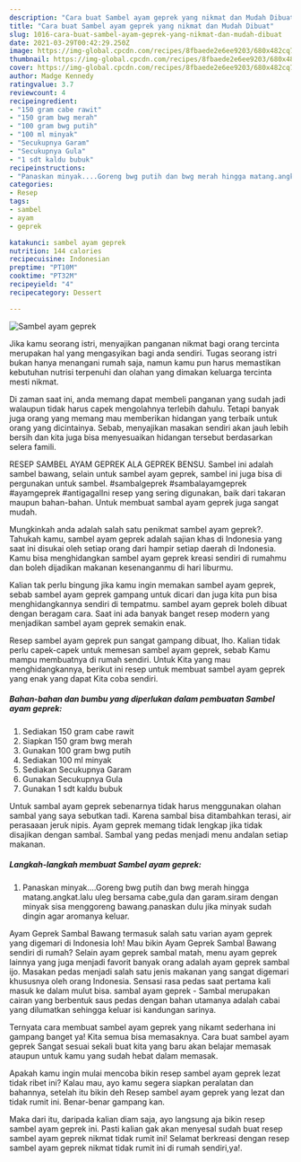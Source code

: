 ```yaml
---
description: "Cara buat Sambel ayam geprek yang nikmat dan Mudah Dibuat"
title: "Cara buat Sambel ayam geprek yang nikmat dan Mudah Dibuat"
slug: 1016-cara-buat-sambel-ayam-geprek-yang-nikmat-dan-mudah-dibuat
date: 2021-03-29T00:42:29.250Z
image: https://img-global.cpcdn.com/recipes/8fbaede2e6ee9203/680x482cq70/sambel-ayam-geprek-foto-resep-utama.jpg
thumbnail: https://img-global.cpcdn.com/recipes/8fbaede2e6ee9203/680x482cq70/sambel-ayam-geprek-foto-resep-utama.jpg
cover: https://img-global.cpcdn.com/recipes/8fbaede2e6ee9203/680x482cq70/sambel-ayam-geprek-foto-resep-utama.jpg
author: Madge Kennedy
ratingvalue: 3.7
reviewcount: 4
recipeingredient:
- "150 gram cabe rawit"
- "150 gram bwg merah"
- "100 gram bwg putih"
- "100 ml minyak"
- "Secukupnya Garam"
- "Secukupnya Gula"
- "1 sdt kaldu bubuk"
recipeinstructions:
- "Panaskan minyak....Goreng bwg putih dan bwg merah hingga matang.angkat.lalu uleg bersama cabe,gula dan garam.siram dengan minyak sisa menggoreng bawang.panaskan dulu jika minyak sudah dingin agar aromanya keluar."
categories:
- Resep
tags:
- sambel
- ayam
- geprek

katakunci: sambel ayam geprek 
nutrition: 144 calories
recipecuisine: Indonesian
preptime: "PT10M"
cooktime: "PT32M"
recipeyield: "4"
recipecategory: Dessert

---
```



![Sambel ayam geprek](https://img-global.cpcdn.com/recipes/8fbaede2e6ee9203/680x482cq70/sambel-ayam-geprek-foto-resep-utama.jpg)

Jika kamu seorang istri, menyajikan panganan nikmat bagi orang tercinta merupakan hal yang mengasyikan bagi anda sendiri. Tugas seorang istri bukan hanya menangani rumah saja, namun kamu pun harus memastikan kebutuhan nutrisi terpenuhi dan olahan yang dimakan keluarga tercinta mesti nikmat.

Di zaman  saat ini, anda memang dapat membeli panganan yang sudah jadi walaupun tidak harus capek mengolahnya terlebih dahulu. Tetapi banyak juga orang yang memang mau memberikan hidangan yang terbaik untuk orang yang dicintainya. Sebab, menyajikan masakan sendiri akan jauh lebih bersih dan kita juga bisa menyesuaikan hidangan tersebut berdasarkan selera famili. 

RESEP SAMBEL AYAM GEPREK ALA GEPREK BENSU. Sambel ini adalah sambel bawang, selain untuk sambel ayam geprek, sambel ini juga bisa di pergunakan untuk sambel. #sambalgeprek #sambalayamgeprek #ayamgeprek #antigagalIni resep yang sering digunakan, baik dari takaran maupun bahan-bahan. Untuk membuat sambal ayam geprek juga sangat mudah.

Mungkinkah anda adalah salah satu penikmat sambel ayam geprek?. Tahukah kamu, sambel ayam geprek adalah sajian khas di Indonesia yang saat ini disukai oleh setiap orang dari hampir setiap daerah di Indonesia. Kamu bisa menghidangkan sambel ayam geprek kreasi sendiri di rumahmu dan boleh dijadikan makanan kesenanganmu di hari liburmu.

Kalian tak perlu bingung jika kamu ingin memakan sambel ayam geprek, sebab sambel ayam geprek gampang untuk dicari dan juga kita pun bisa menghidangkannya sendiri di tempatmu. sambel ayam geprek boleh dibuat dengan beragam cara. Saat ini ada banyak banget resep modern yang menjadikan sambel ayam geprek semakin enak.

Resep sambel ayam geprek pun sangat gampang dibuat, lho. Kalian tidak perlu capek-capek untuk memesan sambel ayam geprek, sebab Kamu mampu membuatnya di rumah sendiri. Untuk Kita yang mau menghidangkannya, berikut ini resep untuk membuat sambel ayam geprek yang enak yang dapat Kita coba sendiri.

<!--inarticleads1-->

##### Bahan-bahan dan bumbu yang diperlukan dalam pembuatan Sambel ayam geprek:

1. Sediakan 150 gram cabe rawit
1. Siapkan 150 gram bwg merah
1. Gunakan 100 gram bwg putih
1. Sediakan 100 ml minyak
1. Sediakan Secukupnya Garam
1. Gunakan Secukupnya Gula
1. Gunakan 1 sdt kaldu bubuk


Untuk sambal ayam geprek sebenarnya tidak harus menggunakan olahan sambal yang saya sebutkan tadi. Karena sambal bisa ditambahkan terasi, air perasaaan jeruk nipis. Ayam geprek memang tidak lengkap jika tidak disajikan dengan sambal. Sambal yang pedas menjadi menu andalan setiap makanan. 

<!--inarticleads2-->

##### Langkah-langkah membuat Sambel ayam geprek:

1. Panaskan minyak....Goreng bwg putih dan bwg merah hingga matang.angkat.lalu uleg bersama cabe,gula dan garam.siram dengan minyak sisa menggoreng bawang.panaskan dulu jika minyak sudah dingin agar aromanya keluar.


Ayam Geprek Sambal Bawang termasuk salah satu varian ayam geprek yang digemari di Indonesia loh! Mau bikin Ayam Geprek Sambal Bawang sendiri di rumah? Selain ayam geprek sambal matah, menu ayam geprek lainnya yang juga menjadi favorit banyak orang adalah ayam geprek sambal ijo. Masakan pedas menjadi salah satu jenis makanan yang sangat digemari khususnya oleh orang Indonesia. Sensasi rasa pedas saat pertama kali masuk ke dalam mulut bisa. sambal ayam geprek - Sambal merupakan cairan yang berbentuk saus pedas dengan bahan utamanya adalah cabai yang dilumatkan sehingga keluar isi kandungan sarinya. 

Ternyata cara membuat sambel ayam geprek yang nikamt sederhana ini gampang banget ya! Kita semua bisa memasaknya. Cara buat sambel ayam geprek Sangat sesuai sekali buat kita yang baru akan belajar memasak ataupun untuk kamu yang sudah hebat dalam memasak.

Apakah kamu ingin mulai mencoba bikin resep sambel ayam geprek lezat tidak ribet ini? Kalau mau, ayo kamu segera siapkan peralatan dan bahannya, setelah itu bikin deh Resep sambel ayam geprek yang lezat dan tidak rumit ini. Benar-benar gampang kan. 

Maka dari itu, daripada kalian diam saja, ayo langsung aja bikin resep sambel ayam geprek ini. Pasti kalian gak akan menyesal sudah buat resep sambel ayam geprek nikmat tidak rumit ini! Selamat berkreasi dengan resep sambel ayam geprek nikmat tidak rumit ini di rumah sendiri,ya!.

